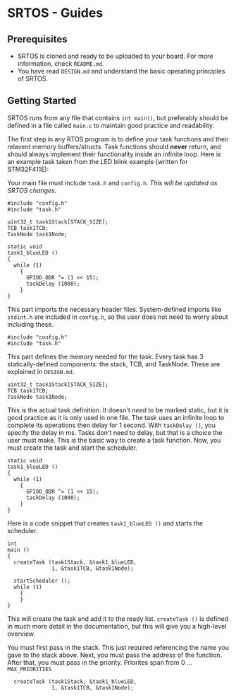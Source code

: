 # SRTOS - Guides

## Prerequisites

- SRTOS is cloned and ready to be uploaded to your board. For more information, check `README.md`.
- You have read `DESIGN.md` and understand the basic operating principles of SRTOS.

## Getting Started

SRTOS runs from any file that contains `int main()`, but preferably should be defined in a file called `main.c` to maintain good practice and readability.

The first step in any RTOS program is to define your task functions and their relavent memory buffers/structs. Task functions should **never** return, and should always implement their functionality inside an infinite loop. Here is an example task taken from the LED blink example (written for STM32F411E):

Your main file must include `task.h` and `config.h`. _This will be updated as SRTOS changes._

```
#include "config.h"
#include "task.h"

uint32_t task1Stack[STACK_SIZE];
TCB task1TCB;
TaskNode task1Node;

static void
task1_blueLED ()
{
  while (1)
    {
      GPIOD_ODR ^= (1 << 15);
      taskDelay (1000);
    }
}
```

This part imports the necessary header files. System-defined imports like `stdint.h` are included in `config.h`, so the user does not need to worry about including these.

```
#include "config.h"
#include "task.h"
```

This part defines the memory needed for the task. Every task has 3 statically-defined components: the stack, TCB, and TaskNode. These are explained in `DESIGN.md`.

```
uint32_t task1Stack[STACK_SIZE];
TCB task1TCB;
TaskNode task1Node;
```

This is the actual task definition. It doesn't _need_ to be marked static, but it is good practice as it is only used in one file. The task uses an infinite loop to complete its operations then delay for 1 second. With `taskDelay ()`, you specify the delay in ms. Tasks don't need to delay, but that is a choice the user must make. This is the basic way to create a task function. Now, you must create the task and start the scheduler.

```
static void
task1_blueLED ()
{
  while (1)
    {
      GPIOD_ODR ^= (1 << 15);
      taskDelay (1000);
    }
}
```

Here is a code snippet that creates `task1_blueLED ()` and starts the scheduler.

```
int
main ()
{
  createTask (task1Stack, &task1_blueLED,
              1, &task1TCB, &task1Node);

  startScheduler ();
  while (1)
    {
    }
}

```

This will create the task and add it to the ready list. `createTask ()` is defined in much more detail in the documentation, but this will give you a high-level overview.

You must first pass in the stack. This just required referencing the name you gave to the stack above. Next, you must pass the address of the function. After that, you must pass in the priority. Priorites span from 0 ... `MAX_PRIORITIES`

```
  createTask (task1Stack, &task1_blueLED,
              1, &task1TCB, &task1Node);
```
